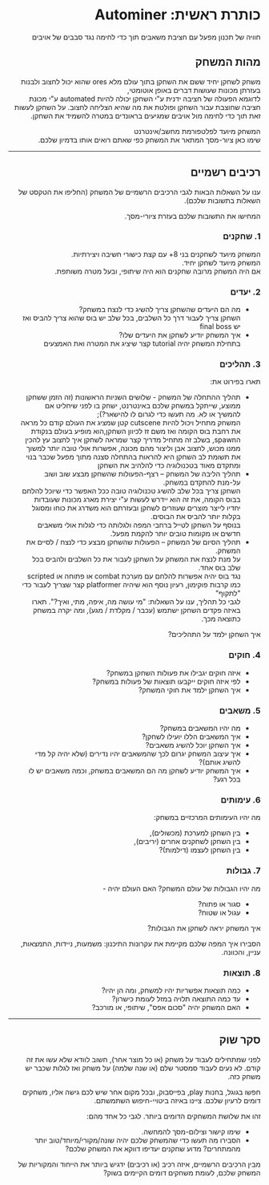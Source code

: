 <div dir='rtl' lang='he'>

# כותרת ראשית: Autominer

חוויה של תכנון מפעל עם חציבת משאבים תוך כדי לחימה נגד סבבים של אויבים
## מהות המשחק

<!-- תארו את הרעיון המרכזי של המשחק שלכם
(concept) 
בשלושה-ארבעה משפטים.
 -->
 משחק לשחקן יחיד ששם את השחקן בתוך עולם מלא ores שהוא יכול לחצוב ולבנות בעזרתן מכונות שעושות דברים באופן אוטומטי,   
 לדוגמא הפעולה של חציבה ידנית ע"י השחקן יכולה להיות automated ע"י מכונת חציבה שחוצבת עבור השחקן ופולטת את מה שהיא הצליחה לחצוב.
 על השחקן לעשות זאת תוך כדי לחימה מול אויבים שמגיעים בראונדים במטרה להשמיד את השחקן.
 
<!-- לאיזה פלטפורמה מיועד המשחק שלכם (כגון: מחשב רגיל / טלפון נייד / אינטרנט)? -->
המשחק מיועד לפלטפורמת מחשב/אינטרנט    
שימו כאן ציור-מסך המתאר את המשחק כפי שאתם רואים אותו בדמיון שלכם.

---


## רכיבים רשמיים

ענו על השאלות הבאות לגבי הרכיבים הרשמיים של המשחק
(החליפו את הטקסט של השאלות בתשובות שלכם).

המחישו את התשובות שלכם בעזרת ציורי-מסך.

### 1. שחקנים
המשחק מיועד לשחקנים בני 8+ עם קצת כישורי חשיבה ויצירתיות.  
 המשחק מיועד לשחקן יחיד.  
אם היה המשחק מרובה שחקנים הוא היה שיתופי, ובעל מטרה משותפת.  
### 2. יעדים

* מה הם היעדים שהשחקן צריך להשיג כדי לנצח במשחק?  
השחקן צריך לעבור דרך כל השלבים, בכל שלב יש בוס שהוא צריך להביס ואז יש final boss
* איך המשחק יודיע לשחקן את היעדים שלו?  
 בתחילת המשחק יהיה tutorial קצר שיציג את המטרה ואת האמצעים


### 3. תהליכים

תארו בפירוט את:

* תהליך ההתחלה של המשחק - שלושים השניות הראשונות (זה הזמן ששחקן ממוצע, שייתקל במשחק שלכם באינטרנט, ישחק בו לפני שיחליט אם להמשיך או לא. מה תעשו כדי לגרום לו להישאר?);  
 המשחק מתחיל ויכול להיות cutscene קטן שמציג את העולם קודם כל מראה את רחבת בוס הקומה ואז משם זז לכיוון השחקן,הוא מופיע בעולם בנקודת הspawn, בשלב זה מתחיל מדריך קצר שמראה לשחקן איך לחצוב עץ להכין ממנו מכוש, לחצוב אבן וליצור מהם מכונה, אפשרות אולי טובה יותר למשוך את תשומת לב השחקן היא להראות בהתחלה סצנה מתוך מפעל שכבר בנוי ומתקדם מאוד בטכנולוגיה כדי להלהיב את השחקן  
*	תהליך הליבה של המשחק – רצף-הפעולות שהשחקן מבצע שוב ושוב על-מנת להתקדם במשחק.  
 השחקן צריך בכל שלב להשיג טכנולוגיה טובה ככל האפשר כדי שיוכל להלחם בבוס הקומה, את זה הוא יידרש לעשות ע"י יצירת מארג מכונות שעובדות יחדיו לייצר מוצרים שעוזרים לשחקן ובעזרתם הוא משדרג את כוחו ומסוגל בקלות יותר להביס את הבוסים.  
 בנוסף על השחקן לטייל ברחבי המפה ולגלותה כדי לגלות אולי משאבים חדשים או מקומות טובים יותר להקמת מפעל.  
*	תהליך הסיום של המשחק – הפעולות שהשחקן מבצע כדי לנצח / לסיים את המשחק.  
 על מנת לנצח את המשחק על השחקן לעבור את כל השלבים ולהביס בכל שלב בוס אחד.  
 נגד בוס יהיה אפשרות להלחם עם מערכת combat או פתוחה או scripted כמו קרבות פוקימון, רעיון נוסף הוא שיהיה platformer קצר שצריך לעבור כדי "לתקוף"  
לגבי כל תהליך, ענו על השאלות: "מי עושה מה, איפה, מתי, ואיך?".  תארו באיזה פקדים השחקן ישתמש (עכבר / מקלדת / מגע), ומה יקרה במשחק כתוצאה מכך.

איך השחקן ילמד על התהליכים? 

### 4. חוקים

* איזה חוקים יגבילו את פעולות השחקן במשחק?
* לפי איזה חוקים ייקבעו תוצאות של פעולות במשחק?
* איך השחקן ילמד את חוקי המשחק?


### 5. משאבים

* מה יהיו המשאבים במשחק?
* איך המשאבים הללו יועילו לשחקן?
* איך השחקן יוכל להשיג משאבים?
* איך עיצוב המשחק יגרום לכך שהמשאבים יהיו נדירים (שלא יהיה קל מדי להשיג אותם)?
* איך המשחק יודיע לשחקן מה הם המשאבים במשחק, וכמה משאבים יש לו בכל רגע?

### 6. עימותים

מה יהיו העימותים המרכזיים במשחק:

* בין השחקן למערכת (מכשולים),
* בין השחקן לשחקנים אחרים (יריבים),
* בין השחקן לעצמו (דילמות)? 


### 7. גבולות

מה יהיו הגבולות של עולם המשחק? האם העולם יהיה - 
* סגור או פתוח?
*  עגול או שטוח? 

 איך המשחק יראה לשחקן את הגבולות? 
 
 הסבירו איך המפה שלכם מקיימת את עקרונות התיכנון: משמעות, ניידות, התמצאות, עניין, והכוונה.


### 8. תוצאות

* כמה תוצאות אפשריות יהיו למשחק, ומה הן יהיו? 
* עד כמה התוצאה תלויה במזל לעומת כישרון? 
* האם המשחק יהיה "סכום אפס", שיתופי, או מורכב?

---

## סקר שוק

לפני שמתחילים לעבוד על משחק (או כל מוצר אחר), חשוב לוודא שלא עשו את זה קודם. לא נעים לעבוד סמסטר שלם (או שנה שלמה) על משחק ואז לגלות שכבר יש משחק כזה. 

חפשו בגוגל, בחנות play, בפייסבוק, ובכל מקום אחר שיש לכם גישה אליו, משחקים דומים לרעיון שלכם. ציינו באיזה ביטויי-חיפוש השתמשתם.

זהו את שלושת המשחקים הדומים ביותר. לגבי כל אחד מהם:

* שימו קישור וצילום-מסך להמחשה.
* הסבירו מה תעשו כדי שהמשחק שלכם יהיה שונה/מקורי/מיוחד/טוב יותר מהמתחרים?  מדוע שחקנים יעדיפו דווקא את המשחק שלכם?

מבין הרכיבים הרשמיים, 
איזה רכיב (או רכיבים) ידגיש ביותר את הייחוד והמקוריות של המשחק שלכם, לעומת משחקים דומים הקיימים בשוק?


</div>

